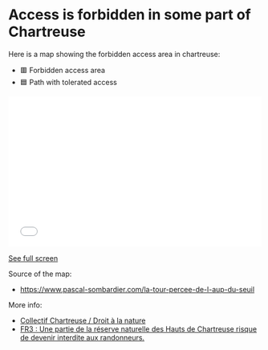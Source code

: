 # Access is forbidden in some part of Chartreuse

Here is a map showing the forbidden access area in chartreuse:
- 🟥 Forbidden access area
- 🟦 Path with tolerated access

<iframe width="100%" height="300px" frameborder="0" allowfullscreen src="//umap.openstreetmap.fr/en/map/chartreuse-zone-interdite-dacces_994411?scaleControl=false&miniMap=false&scrollWheelZoom=false&zoomControl=true&editMode=disabled&moreControl=true&searchControl=null&tilelayersControl=null&embedControl=null&datalayersControl=true&onLoadPanel=undefined&captionBar=false&captionMenus=true"></iframe><p><a href="//umap.openstreetmap.fr/en/map/chartreuse-zone-interdite-dacces_994411?scaleControl=false&miniMap=false&scrollWheelZoom=true&zoomControl=true&editMode=disabled&moreControl=true&searchControl=null&tilelayersControl=null&embedControl=null&datalayersControl=true&onLoadPanel=undefined&captionBar=false&captionMenus=true">See full screen</a></p>

Source of the map:
- https://www.pascal-sombardier.com/la-tour-percee-de-l-aup-du-seuil

More info:
- [Collectif Chartreuse / Droit à la nature](http://droit-a-la-nature.org/)
- [FR3 : Une partie de la réserve naturelle des Hauts de Chartreuse risque de devenir interdite aux randonneurs.](https://france3-regions.francetvinfo.fr/auvergne-rhone-alpes/isere/ce-n-est-pas-la-republique-libre-de-chartreuse-une-partie-de-la-reserve-naturelle-interdite-aux-randonneurs-2837852.html)